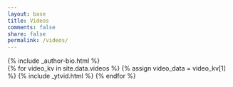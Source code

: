 ```yaml
---
layout: base
title: Videos
comments: false
share: false
permalink: /videos/
---  
```

<div id="main" role="main">
  <div class="article-author-side">
    {% include _author-bio.html %}

  </div>
  <div id="index">
    {% for video_kv in site.data.videos %}
        {% assign video_data = video_kv[1] %}
        {% include _ytvid.html %}
    {% endfor %}
  </div>
</div>
